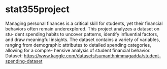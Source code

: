 # stat355project
Managing personal finances is a critical skill for students, yet their financial
behaviors often remain underexplored. This project analyzes a dataset on stu-
dent spending habits to uncover patterns, identify influential factors, and draw
meaningful insights. The dataset contains a variety of variables, ranging from
demographic attributes to detailed spending categories, allowing for a compre-
hensive analysis of student financial behavior.
Dataset: https://www.kaggle.com/datasets/sumanthnimmagadda/student-spending-dataset
